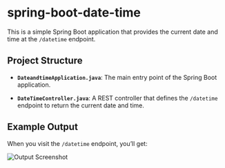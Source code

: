 # spring-boot-date-time
This is a simple Spring Boot application that provides the current date and time at the `/datetime` endpoint.

## Project Structure
- **`DateandtimeApplication.java`**: The main entry point of the Spring Boot application.

- **`DateTimeController.java`**: A REST controller that defines the `/datetime` endpoint to return the current date and time.

## Example Output
When you visit the `/datetime` endpoint, you’ll get:

![Output Screenshot](output-screenshot.png)
